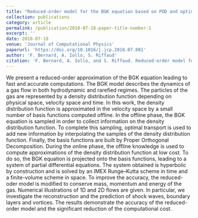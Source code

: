 ```yaml
---
title: "Reduced-order model for the BGK equation based on POD and optimal transport"
collection: publications
category: article
permalink: /publication/2018-07-18-paper-title-number-1
excerpt: ''
date: 2018-07-18
venue: 'Journal of Computational Physics'
paperurl: 'https://doi.org/10.1016/j.jcp.2018.07.001'
author: 'F. Bernard, A. Iollo, S. Riffaud'
citation: 'F. Bernard, A. Iollo, and S. Riffaud. Reduced-order model for the BGK equation based on POD and optimal transport. <i>Journal of Computational Physics</i>, 373:545–570. 2018.'
---
```

We present a reduced-order approximation of the BGK equation leading to fast and accurate computations. The BGK model describes the dynamics of a gas flow in both hydrodynamic and rarefied regimes. The particles of the gas are represented by a density distribution function depending on physical space, velocity space and time. In this work, the density distribution function is approximated in the velocity space by a small number of basis functions computed offline. In the offline phase, the BGK equation is sampled in order to collect information on the density distribution function. To complete this sampling, optimal transport is used to add new information by interpolating the samples of the density distribution function. Finally, the basis functions are built by Proper Orthogonal Decomposition. During the online phase, the offline knowledge is used to compute approximations of the density distribution function at low cost. To do so, the BGK equation is projected onto the basis functions, leading to a system of partial differential equations. The system obtained is hyperbolic by construction and is solved by an IMEX Runge–Kutta scheme in time and a finite-volume scheme in space. To improve the accuracy, the reduced-oder model is modified to conserve mass, momentum and energy of the gas. Numerical illustrations of 1D and 2D flows are given. In particular, we investigate the reconstruction and the prediction of shock waves, boundary layers and vortices. The results demonstrate the accuracy of the reduced-order model and the significant reduction of the computational cost.
